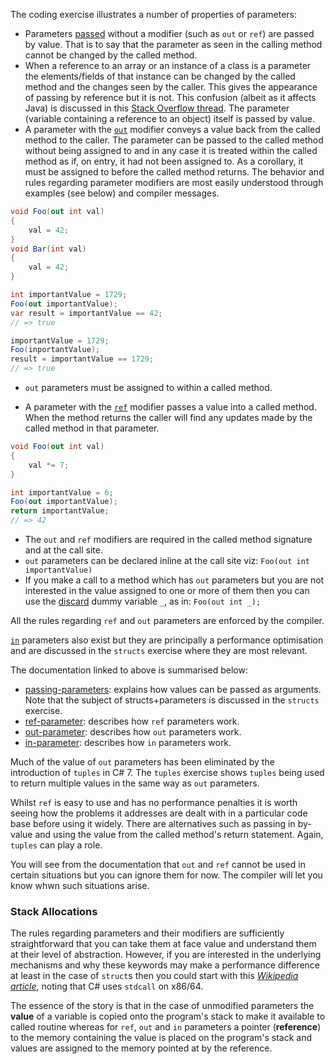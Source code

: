 The coding exercise illustrates a number of properties of parameters:

- Parameters [passed][passing-parameters] without a modifier (such as `out` or `ref`) are passed by value. That is to say that the parameter as seen in the calling method cannot be changed by the called method.
- When a reference to an array or an instance of a class is a parameter the elements/fields of that instance can be changed by the called method and the changes seen by the caller. This gives the appearance of passing by reference but it is not. This confusion (albeit as it affects Java) is discussed in this [Stack Overflow thread][so-java-parameters]. The parameter (variable containing a reference to an object) itself is passed by value.
- A parameter with the [`out`][out-parameter] modifier conveys a value back from the called method to the caller. The parameter can be passed to the called method without being assigned to and in any case it is treated within the called method as if, on entry, it had not been assigned to. As a corollary, it must be assigned to before the called method returns. The behavior and rules regarding parameter modifiers are most easily understood through examples (see below) and compiler messages.

```csharp
void Foo(out int val)
{
    val = 42;
}
void Bar(int val)
{
    val = 42;
}

int importantValue = 1729;
Foo(out importantValue);
var result = importantValue == 42;
// => true

importantValue = 1729;
Foo(inportantValue);
result = importantValue == 1729;
// => true
```

- `out` parameters must be assigned to within a called method.

- A parameter with the [`ref`][out-parameter] modifier passes a value into a called method. When the method returns the caller will find any updates made by the called method in that parameter.

```csharp
void Foo(out int val)
{
    val *= 7;
}

int importantValue = 6;
Foo(out importantValue);
return importantValue;
// => 42

```

- The `out` and `ref` modifiers are required in the called method signature and at the call site.
- `out` parameters can be declared inline at the call site viz: `Foo(out int importantValue)`
- If you make a call to a method which has `out` parameters but you are not interested in the value assigned to one or more of them then you can use the [discard][discard] dummy variable `_`, as in: `Foo(out int _);`

All the rules regarding `ref` and `out` parameters are enforced by the compiler.

[`in`][in-parameter] parameters also exist but they are principally a performance optimisation and are discussed in the `structs` exercise where they are most relevant.

The documentation linked to above is summarised below:

- [passing-parameters][passing-parameters]: explains how values can be passed as arguments. Note that the subject of structs+parameters is discussed in the `structs` exercise.
- [ref-parameter][ref-parameter]: describes how `ref` parameters work.
- [out-parameter][out-parameter]: describes how `out` parameters work.
- [in-parameter][in-parameter]: describes how `in` parameters work.

Much of the value of `out` parameters has been eliminated by the introduction of `tuples` in C# 7. The `tuples` exercise shows `tuples` being used to return multiple values in the same way as `out` parameters.

Whilst `ref` is easy to use and has no performance penalties it is worth seeing how the problems it addresses are dealt with in a particular code base before using it widely. There are alternatives such as passing in by-value and using the value from the called method's return statement. Again, `tuples` can play a role.

You will see from the documentation that `out` and `ref` cannot be used in certain situations but you can ignore them for now. The compiler will let you know whwn such situations arise.

### Stack Allocations

The rules regarding parameters and their modifiers are sufficiently straightforward that you can take them at face value and understand them at their level of abstraction. However, if you are interested in the underlying mechanisms and why these keywords may make a performance difference at least in the case of `struct`s then you could start with this [_Wikipedia article_][calling-conventions], noting that C# uses `stdcall` on x86/64.

The essence of the story is that in the case of unmodified parameters the **value** of a variable is copied onto the program's stack to make it available to called routine whereas for `ref`, `out` and `in` parameters a pointer (**reference**) to the memory containing the value is placed on the program's stack and values are assigned to the memory pointed at by the reference.

[passing-parameters]: https://docs.microsoft.com/en-us/dotnet/csharp/programming-guide/classes-and-structs/passing-parameters
[ref-parameter]: https://docs.microsoft.com/en-us/dotnet/csharp/language-reference/keywords/ref#passing-an-argument-by-reference
[in-parameter]: https://docs.microsoft.com/en-us/dotnet/csharp/language-reference/keywords/in-parameter-modifier
[out-parameter]: https://docs.microsoft.com/en-us/dotnet/csharp/language-reference/keywords/out-parameter-modifier
[discard]: https://docs.microsoft.com/en-us/dotnet/csharp/discards
[calling-conventions]: https://en.wikipedia.org/wiki/X86_calling_conventions
[so-java-parameters]: https://stackoverflow.com/questions/40480/is-java-pass-by-reference-or-pass-by-value
